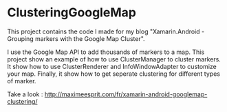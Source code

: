 # ClusteringGoogleMap
This project contains the code I made for my blog "Xamarin.Android - Grouping markers with the Google Map Cluster".

I use the Google Map API to add thousands of markers to a map. 
This project show an example of how to use ClusterManager to cluster markers.
It show how to use ClusterRenderer and InfoWindowAdapter to customize your map.
Finally, it show how to get seperate clustering for different types of marker.

Take a look : http://maximeesprit.com/fr/xamarin-android-googlemap-clustering/
